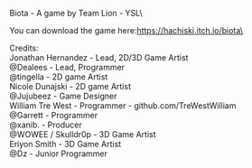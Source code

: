 Biota - A game by Team Lion - YSL\

You can download the game here:https://hachiski.itch.io/biota\

Credits:\
 Jonathan Hernandez - Lead, 2D/3D Game Artist \
 @Dealees - Lead, Programmer \
 @tingella - 2D game Artist \
 Nicole Dunajski - 2D game Artist \
 @Jujubeez - Game Designer   \
 William Tre West - Programmer -  github.com/TreWestWilliam \
 @Garrett - Programmer \
 @xanib. - Producer \
 @WOWEE / Skulldr0p - 3D Game Artist \
 Eriyon Smith - 3D Game Artist \
 @Dz - Junior Programmer
